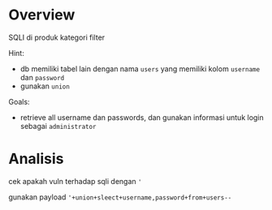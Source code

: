 # Overview
SQLI di produk kategori filter

Hint:
- db memiliki tabel lain dengan nama `users` yang memiliki kolom `username` dan `password`
- gunakan `union`

Goals:
- retrieve all username dan passwords, dan gunakan informasi untuk login sebagai `administrator` 

# Analisis
cek apakah vuln terhadap sqli dengan `'`

gunakan payload `'+union+sleect+username,password+from+users--`